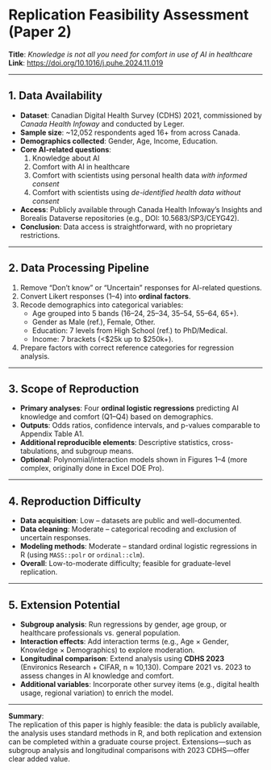 # Replication Feasibility Assessment (Paper 2)

**Title**: *Knowledge is not all you need for comfort in use of AI in healthcare*  
**Link**: https://doi.org/10.1016/j.puhe.2024.11.019  

---

## 1. Data Availability  
- **Dataset**: Canadian Digital Health Survey (CDHS) 2021, commissioned by *Canada Health Infoway* and conducted by Leger.  
- **Sample size**: ~12,052 respondents aged 16+ from across Canada.  
- **Demographics collected**: Gender, Age, Income, Education.  
- **Core AI-related questions**:  
  1. Knowledge about AI  
  2. Comfort with AI in healthcare  
  3. Comfort with scientists using personal health data *with informed consent*  
  4. Comfort with scientists using *de-identified health data without consent*  
- **Access**: Publicly available through Canada Health Infoway’s Insights and Borealis Dataverse repositories (e.g., DOI: 10.5683/SP3/CEYG42).  
- **Conclusion**: Data access is straightforward, with no proprietary restrictions.  

---

## 2. Data Processing Pipeline  
1. Remove “Don’t know” or “Uncertain” responses for AI-related questions.  
2. Convert Likert responses (1–4) into **ordinal factors**.  
3. Recode demographics into categorical variables:  
   - Age grouped into 5 bands (16–24, 25–34, 35–54, 55–64, 65+).  
   - Gender as Male (ref.), Female, Other.  
   - Education: 7 levels from High School (ref.) to PhD/Medical.  
   - Income: 7 brackets (<$25k up to $250k+).  
4. Prepare factors with correct reference categories for regression analysis.  

---

## 3. Scope of Reproduction  
- **Primary analyses**: Four **ordinal logistic regressions** predicting AI knowledge and comfort (Q1–Q4) based on demographics.  
- **Outputs**: Odds ratios, confidence intervals, and p-values comparable to Appendix Table A1.  
- **Additional reproducible elements**: Descriptive statistics, cross-tabulations, and subgroup means.  
- **Optional**: Polynomial/interaction models shown in Figures 1–4 (more complex, originally done in Excel DOE Pro).  

---

## 4. Reproduction Difficulty  
- **Data acquisition**: Low – datasets are public and well-documented.  
- **Data cleaning**: Moderate – categorical recoding and exclusion of uncertain responses.  
- **Modeling methods**: Moderate – standard ordinal logistic regressions in R (using `MASS::polr` or `ordinal::clm`).  
- **Overall**: Low-to-moderate difficulty; feasible for graduate-level replication.  

---

## 5. Extension Potential  
- **Subgroup analysis**: Run regressions by gender, age group, or healthcare professionals vs. general population.  
- **Interaction effects**: Add interaction terms (e.g., Age × Gender, Knowledge × Demographics) to explore moderation.  
- **Longitudinal comparison**: Extend analysis using **CDHS 2023** (Environics Research + CIFAR, n ≈ 10,130). Compare 2021 vs. 2023 to assess changes in AI knowledge and comfort.  
- **Additional variables**: Incorporate other survey items (e.g., digital health usage, regional variation) to enrich the model.  

---

**Summary**:  
The replication of this paper is highly feasible: the data is publicly available, the analysis uses standard methods in R, and both replication and extension can be completed within a graduate course project. Extensions—such as subgroup analysis and longitudinal comparisons with 2023 CDHS—offer clear added value.
